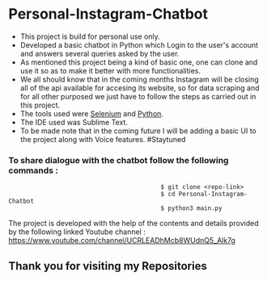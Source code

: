 # Personal-Instagram-Chatbot

* This project is build for personal use only.
* Developed a basic chatbot in Python which Login to the user's account and answers several queries asked by the user.
* As mentioned this project being a kind of basic one, one can clone and use it so as to make it better with more functionalities.
* We all should know that in the coming months Instagram will be closing all of the api available for accesing its website, so for data scraping and for all other purposed we just have to follow the steps as carried out in this project.
* The tools used were [Selenium](https://www.youtube.com/watch?v=mOAXEQevCAE) and [Python](https://www.python.org/).
* The IDE used was Sublime Text.
* To be made note that in the coming future I will be adding a basic UI to the project along with Voice features.
#Staytuned
### To share dialogue with the chatbot follow the following commands :
                                              $ git clone <repo-link>
                                              $ cd Personal-Instagram-Chatbot
                                              $ python3 main.py

The project is developed with the help of the contents and details provided by the following linked Youtube channel :
https://www.youtube.com/channel/UCRLEADhMcb8WUdnQ5_Alk7g


## Thank you for visiting my Repositories

